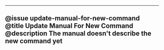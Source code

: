 
---
@issue update-manual-for-new-command
@title Update Manual For New Command
@description
 The manual doesn't describe the new command yet
---
